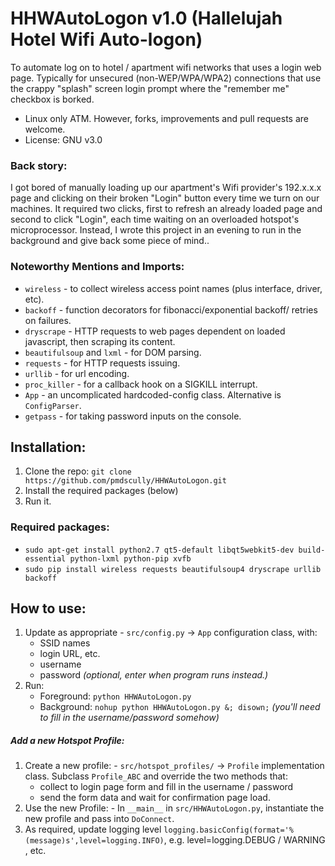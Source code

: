 # HHWAutoLogon v1.0 (Hallelujah Hotel Wifi Auto-logon)
To automate log on to hotel / apartment wifi networks that uses a login web page. Typically for unsecured (non-WEP/WPA/WPA2) connections that use the crappy "splash" screen login prompt where the "remember me" checkbox is borked. 

* Linux only ATM. However, forks, improvements and pull requests are welcome.
* License: GNU v3.0

### Back story: 
I got bored of manually loading up our apartment's Wifi provider's 192.x.x.x page and clicking on their broken "Login" button every time we turn on our machines. It required two clicks, first to refresh an already loaded page and second to click "Login", each time waiting on an overloaded hotspot's microprocessor. Instead, I wrote this project in an evening to run in the background and give back some piece of mind..

### Noteworthy Mentions and Imports:
- `wireless` - to collect wireless access point names (plus interface, driver, etc).
- `backoff` - function decorators for fibonacci/exponential backoff/ retries on failures.
- `dryscrape` - HTTP requests to web pages dependent on loaded javascript, then scraping its content.
- `beautifulsoup` and `lxml` - for DOM parsing.
- `requests` - for HTTP requests issuing.
- `urllib` - for url encoding.
- `proc_killer` - for a callback hook on a SIGKILL interrupt.
- `App` - an uncomplicated hardcoded-config class. Alternative is `ConfigParser`.
- `getpass` - for taking password inputs on the console.

## Installation:
1. Clone the repo: `git clone https://github.com/pmdscully/HHWAutoLogon.git`
2. Install the required packages (below)
3. Run it.

### Required packages:
* `sudo apt-get install python2.7 qt5-default libqt5webkit5-dev build-essential python-lxml python-pip xvfb`
* `sudo pip install wireless requests beautifulsoup4 dryscrape urllib backoff`

## How to use:
1. Update as appropriate - `src/config.py` -> `App` configuration class, with:
   * SSID names
   * login URL, etc.
   * username
   * password *(optional, enter when program runs instead.)*
2. Run:
   * Foreground: `python HHWAutoLogon.py` 
   * Background: `nohup python HHWAutoLogon.py &; disown;` *(you'll need to fill in the username/password somehow)*


##### Add a new Hotspot Profile:
1. Create a new profile: - `src/hotspot_profiles/` -> `Profile` implementation class. Subclass `Profile_ABC` and override the two methods that:
   * collect to login page form and fill in the username / password
   * send the form data and wait for confirmation page load.
2. Use the new Profile: - In `__main__` in `src/HHWAutoLogon.py`, instantiate the new profile and pass into `DoConnect`.
3. As required, update logging level `logging.basicConfig(format='%(message)s',level=logging.INFO)`, e.g. level=logging.DEBUG / WARNING , etc.
